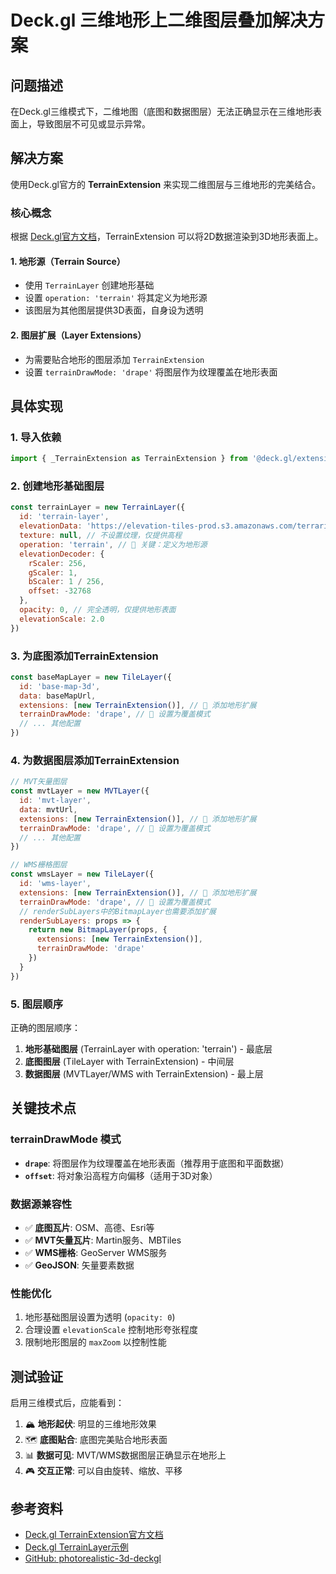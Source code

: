 # Deck.gl 三维地形上二维图层叠加解决方案

## 问题描述

在Deck.gl三维模式下，二维地图（底图和数据图层）无法正确显示在三维地形表面上，导致图层不可见或显示异常。

## 解决方案

使用Deck.gl官方的 **TerrainExtension** 来实现二维图层与三维地形的完美结合。

### 核心概念

根据 [Deck.gl官方文档](https://deck.gl/docs/api-reference/extensions/terrain-extension)，TerrainExtension 可以将2D数据渲染到3D地形表面上。

#### 1. 地形源（Terrain Source）
- 使用 `TerrainLayer` 创建地形基础
- 设置 `operation: 'terrain'` 将其定义为地形源
- 该图层为其他图层提供3D表面，自身设为透明

#### 2. 图层扩展（Layer Extensions）
- 为需要贴合地形的图层添加 `TerrainExtension`
- 设置 `terrainDrawMode: 'drape'` 将图层作为纹理覆盖在地形表面

## 具体实现

### 1. 导入依赖

```javascript
import { _TerrainExtension as TerrainExtension } from '@deck.gl/extensions'
```

### 2. 创建地形基础图层

```javascript
const terrainLayer = new TerrainLayer({
  id: 'terrain-layer',
  elevationData: 'https://elevation-tiles-prod.s3.amazonaws.com/terrarium/{z}/{x}/{y}.png',
  texture: null, // 不设置纹理，仅提供高程
  operation: 'terrain', // 🔑 关键：定义为地形源
  elevationDecoder: {
    rScaler: 256,
    gScaler: 1,
    bScaler: 1 / 256,
    offset: -32768
  },
  opacity: 0, // 完全透明，仅提供地形表面
  elevationScale: 2.0
})
```

### 3. 为底图添加TerrainExtension

```javascript
const baseMapLayer = new TileLayer({
  id: 'base-map-3d',
  data: baseMapUrl,
  extensions: [new TerrainExtension()], // 🔑 添加地形扩展
  terrainDrawMode: 'drape', // 🔑 设置为覆盖模式
  // ... 其他配置
})
```

### 4. 为数据图层添加TerrainExtension

```javascript
// MVT矢量图层
const mvtLayer = new MVTLayer({
  id: 'mvt-layer',
  data: mvtUrl,
  extensions: [new TerrainExtension()], // 🔑 添加地形扩展
  terrainDrawMode: 'drape', // 🔑 设置为覆盖模式
  // ... 其他配置
})

// WMS栅格图层
const wmsLayer = new TileLayer({
  id: 'wms-layer',
  extensions: [new TerrainExtension()], // 🔑 添加地形扩展
  terrainDrawMode: 'drape', // 🔑 设置为覆盖模式
  // renderSubLayers中的BitmapLayer也需要添加扩展
  renderSubLayers: props => {
    return new BitmapLayer(props, {
      extensions: [new TerrainExtension()],
      terrainDrawMode: 'drape'
    })
  }
})
```

### 5. 图层顺序

正确的图层顺序：
1. **地形基础图层** (TerrainLayer with operation: 'terrain') - 最底层
2. **底图图层** (TileLayer with TerrainExtension) - 中间层
3. **数据图层** (MVTLayer/WMS with TerrainExtension) - 最上层

## 关键技术点

### terrainDrawMode 模式

- **`drape`**: 将图层作为纹理覆盖在地形表面（推荐用于底图和平面数据）
- **`offset`**: 将对象沿高程方向偏移（适用于3D对象）

### 数据源兼容性

- ✅ **底图瓦片**: OSM、高德、Esri等
- ✅ **MVT矢量瓦片**: Martin服务、MBTiles
- ✅ **WMS栅格**: GeoServer WMS服务
- ✅ **GeoJSON**: 矢量要素数据

### 性能优化

1. 地形基础图层设置为透明 (`opacity: 0`)
2. 合理设置 `elevationScale` 控制地形夸张程度
3. 限制地形图层的 `maxZoom` 以控制性能

## 测试验证

启用三维模式后，应能看到：
1. 🏔️ **地形起伏**: 明显的三维地形效果
2. 🗺️ **底图贴合**: 底图完美贴合地形表面
3. 📊 **数据可见**: MVT/WMS数据图层正确显示在地形上
4. 🎮 **交互正常**: 可以自由旋转、缩放、平移

## 参考资料

- [Deck.gl TerrainExtension官方文档](https://deck.gl/docs/api-reference/extensions/terrain-extension)
- [Deck.gl TerrainLayer示例](https://deck.gl/examples/terrain-layer)
- [GitHub: photorealistic-3d-deckgl](https://github.com/cheeaun/photorealistic-3d-deckgl) 